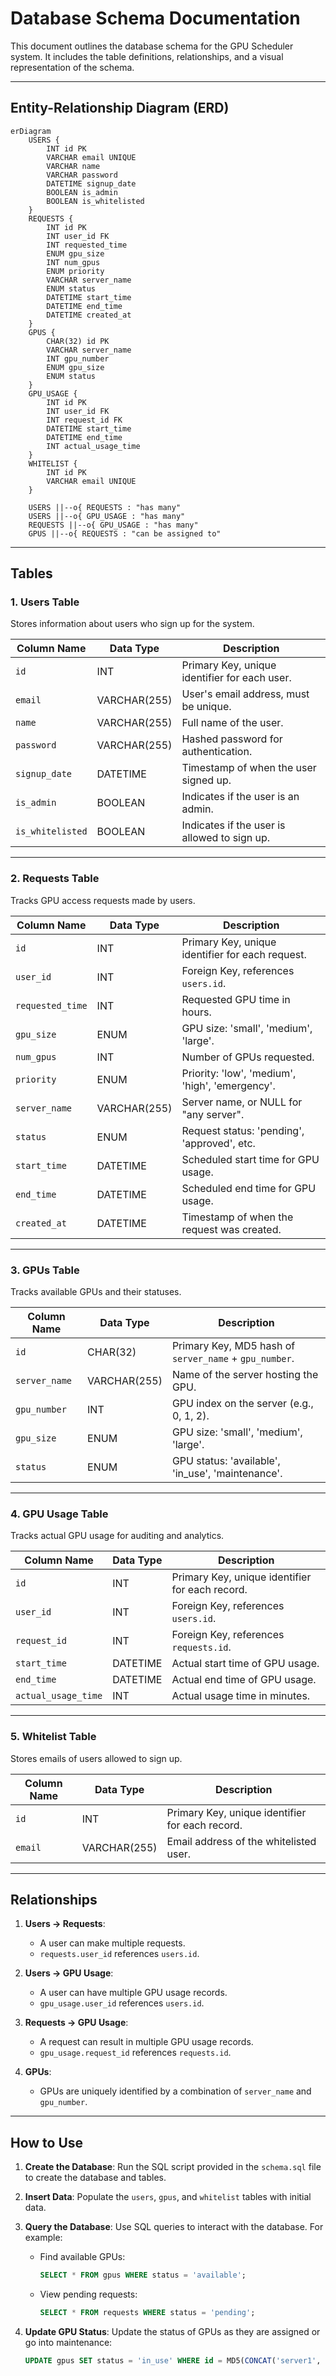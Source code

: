 # Database Schema Documentation

This document outlines the database schema for the GPU Scheduler system. It includes the table definitions, relationships, and a visual representation of the schema.

---

## Entity-Relationship Diagram (ERD)

```mermaid
erDiagram
    USERS {
        INT id PK
        VARCHAR email UNIQUE
        VARCHAR name
        VARCHAR password
        DATETIME signup_date
        BOOLEAN is_admin
        BOOLEAN is_whitelisted
    }
    REQUESTS {
        INT id PK
        INT user_id FK
        INT requested_time
        ENUM gpu_size
        INT num_gpus
        ENUM priority
        VARCHAR server_name
        ENUM status
        DATETIME start_time
        DATETIME end_time
        DATETIME created_at
    }
    GPUS {
        CHAR(32) id PK
        VARCHAR server_name
        INT gpu_number
        ENUM gpu_size
        ENUM status
    }
    GPU_USAGE {
        INT id PK
        INT user_id FK
        INT request_id FK
        DATETIME start_time
        DATETIME end_time
        INT actual_usage_time
    }
    WHITELIST {
        INT id PK
        VARCHAR email UNIQUE
    }

    USERS ||--o{ REQUESTS : "has many"
    USERS ||--o{ GPU_USAGE : "has many"
    REQUESTS ||--o{ GPU_USAGE : "has many"
    GPUS ||--o{ REQUESTS : "can be assigned to"
```

---

## Tables

### 1. **Users Table**
Stores information about users who sign up for the system.

| Column Name      | Data Type        | Description                                      |
|------------------|------------------|--------------------------------------------------|
| `id`             | INT             | Primary Key, unique identifier for each user.    |
| `email`          | VARCHAR(255)    | User's email address, must be unique.            |
| `name`           | VARCHAR(255)    | Full name of the user.                           |
| `password`       | VARCHAR(255)    | Hashed password for authentication.              |
| `signup_date`    | DATETIME        | Timestamp of when the user signed up.            |
| `is_admin`       | BOOLEAN         | Indicates if the user is an admin.               |
| `is_whitelisted` | BOOLEAN         | Indicates if the user is allowed to sign up.     |

---

### 2. **Requests Table**
Tracks GPU access requests made by users.

| Column Name      | Data Type        | Description                                      |
|------------------|------------------|--------------------------------------------------|
| `id`             | INT             | Primary Key, unique identifier for each request. |
| `user_id`        | INT             | Foreign Key, references `users.id`.              |
| `requested_time` | INT             | Requested GPU time in hours.                     |
| `gpu_size`       | ENUM            | GPU size: 'small', 'medium', 'large'.            |
| `num_gpus`       | INT             | Number of GPUs requested.                        |
| `priority`       | ENUM            | Priority: 'low', 'medium', 'high', 'emergency'.  |
| `server_name`    | VARCHAR(255)    | Server name, or NULL for "any server".           |
| `status`         | ENUM            | Request status: 'pending', 'approved', etc.      |
| `start_time`     | DATETIME        | Scheduled start time for GPU usage.              |
| `end_time`       | DATETIME        | Scheduled end time for GPU usage.                |
| `created_at`     | DATETIME        | Timestamp of when the request was created.       |

---

### 3. **GPUs Table**
Tracks available GPUs and their statuses.

| Column Name      | Data Type        | Description                                      |
|------------------|------------------|--------------------------------------------------|
| `id`             | CHAR(32)        | Primary Key, MD5 hash of `server_name` + `gpu_number`. |
| `server_name`    | VARCHAR(255)    | Name of the server hosting the GPU.             |
| `gpu_number`     | INT             | GPU index on the server (e.g., 0, 1, 2).         |
| `gpu_size`       | ENUM            | GPU size: 'small', 'medium', 'large'.            |
| `status`         | ENUM            | GPU status: 'available', 'in_use', 'maintenance'.|

---

### 4. **GPU Usage Table**
Tracks actual GPU usage for auditing and analytics.

| Column Name      | Data Type        | Description                                      |
|------------------|------------------|--------------------------------------------------|
| `id`             | INT             | Primary Key, unique identifier for each record.  |
| `user_id`        | INT             | Foreign Key, references `users.id`.              |
| `request_id`     | INT             | Foreign Key, references `requests.id`.           |
| `start_time`     | DATETIME        | Actual start time of GPU usage.                  |
| `end_time`       | DATETIME        | Actual end time of GPU usage.                    |
| `actual_usage_time` | INT          | Actual usage time in minutes.                    |

---

### 5. **Whitelist Table**
Stores emails of users allowed to sign up.

| Column Name      | Data Type        | Description                                      |
|------------------|------------------|--------------------------------------------------|
| `id`             | INT             | Primary Key, unique identifier for each record.  |
| `email`          | VARCHAR(255)    | Email address of the whitelisted user.           |

---

## Relationships

1. **Users → Requests**:
   - A user can make multiple requests.
   - `requests.user_id` references `users.id`.

2. **Users → GPU Usage**:
   - A user can have multiple GPU usage records.
   - `gpu_usage.user_id` references `users.id`.

3. **Requests → GPU Usage**:
   - A request can result in multiple GPU usage records.
   - `gpu_usage.request_id` references `requests.id`.

4. **GPUs**:
   - GPUs are uniquely identified by a combination of `server_name` and `gpu_number`.

---

## How to Use

1. **Create the Database**:
   Run the SQL script provided in the `schema.sql` file to create the database and tables.

2. **Insert Data**:
   Populate the `users`, `gpus`, and `whitelist` tables with initial data.

3. **Query the Database**:
   Use SQL queries to interact with the database. For example:
   - Find available GPUs:
     ```sql
     SELECT * FROM gpus WHERE status = 'available';
     ```
   - View pending requests:
     ```sql
     SELECT * FROM requests WHERE status = 'pending';
     ```

4. **Update GPU Status**:
   Update the status of GPUs as they are assigned or go into maintenance:
   ```sql
   UPDATE gpus SET status = 'in_use' WHERE id = MD5(CONCAT('server1', '0'));
   ```
